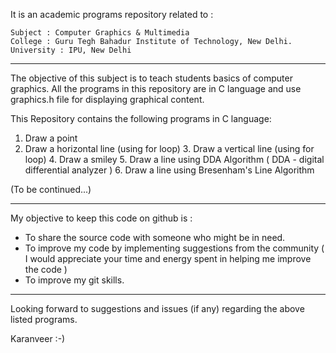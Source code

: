 It is an academic programs repository related to :

	Subject : Computer Graphics & Multimedia
	College : Guru Tegh Bahadur Institute of Technology, New Delhi.
	University : IPU, New Delhi

---


The objective of this subject is to teach students basics of computer graphics. All the programs in this repository are in C language and use graphics.h file for displaying graphical content. 

This Repository contains the following programs in C language: 
 1.  Draw a point 
  2. Draw a horizontal line (using for loop)
  	3. Draw a vertical line (using for loop)
  	4. Draw a smiley
  	5. Draw a line using DDA Algorithm ( DDA - digital differential analyzer )
  	6. Draw a line using Bresenham's Line Algorithm

   (To be continued...)
   

---


My objective to keep this code on github is :
  
-  To share the source code with someone who might be in need.
- To improve my code by implementing suggestions from the community ( I would appreciate your time and energy spent in helping me improve the code )
 -  To improve my git skills.


---
Looking forward to suggestions and issues (if any) regarding the above listed programs. 

Karanveer :-) 


